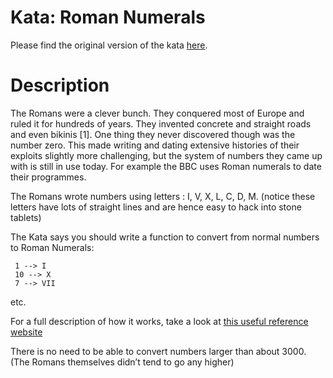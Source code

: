 # Kata: Roman Numerals

Please find the original version of the kata [here](http://codingdojo.org/kata/RomanNumerals/).

# Description

The Romans were a clever bunch. They conquered most of Europe and ruled it for hundreds of years. They invented concrete and straight roads and even bikinis [1]. One thing they never discovered though was the number zero. This made writing and dating extensive histories of their exploits slightly more challenging, but the system of numbers they came up with is still in use today. For example the BBC uses Roman numerals to date their programmes.

The Romans wrote numbers using letters : I, V, X, L, C, D, M. (notice these letters have lots of straight lines and are hence easy to hack into stone tablets)

The Kata says you should write a function to convert from normal numbers to Roman Numerals:

     1 --> I
     10 --> X
     7 --> VII
etc.

For a full description of how it works, take a look at [this useful reference website](http://www.tuomas.salste.net/doc/roman/numeri-romani-1-3000.html)

There is no need to be able to convert numbers larger than about 3000. (The Romans themselves didn’t tend to go any higher)
